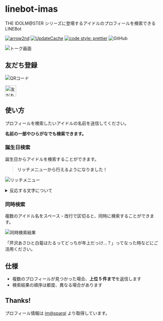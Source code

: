 # linebot-imas

THE IDOLM@STER シリーズに登場するアイドルのプロフィールを検索できる LINEBot

[![arrow2nd](https://circleci.com/gh/arrow2nd/linebot-imas.svg?style=shield)](https://circleci.com/gh/arrow2nd/linebot-imas/tree/master)
[![UpdateCache](https://github.com/arrow2nd/linebot-imas/actions/workflows/update-cache.yaml/badge.svg)](https://github.com/arrow2nd/linebot-imas/actions/workflows/update-cache.yaml)
[![code style: prettier](https://img.shields.io/badge/code_style-prettier-ff69b4.svg?style=flat)](https://github.com/prettier/prettier)
![GitHub](https://img.shields.io/github/license/arrow2nd/linebot-imas)

![トーク画面](https://user-images.githubusercontent.com/44780846/130342672-dcc586d2-868d-49c2-8a68-dcd7dce3f3bd.png)

## 友だち登録

![QRコード](https://user-images.githubusercontent.com/44780846/78094124-bac41c00-740e-11ea-9c0c-0a3704e44e31.png)

<a href="https://lin.ee/gsEi1Ik"><img src="https://scdn.line-apps.com/n/line_add_friends/btn/ja.png" alt="友だち追加" height="36" border="0"></a>

## 使い方

プロフィールを検索したいアイドルの名前を送信してください。

**名前の一部やひらがなでも検索できます。**

### 誕生日検索

誕生日からアイドルを検索することができます。

> **リッチメニューから行えるようになりました！**

![リッチメニュー](https://user-images.githubusercontent.com/44780846/101235459-241dcc80-370c-11eb-9689-917b0a01183f.png)

<details>
<summary>反応する文字について</summary>

- 「昨日・今日・明日」と「誕生日」を含む文を送ると、その日が誕生日のアイドルのプロフィールを検索します。

- 「月/日」の形で日付を送ると、その日が誕生日のアイドルのプロフィールを検索します。（例: 7/7）

</details>

### 同時検索

複数のアイドル名をスペース・改行で区切ると、同時に検索することができます。

![同時検索結果](https://user-images.githubusercontent.com/44780846/130342691-d22ad2d4-f09e-48bc-bf5c-555d88d8a789.png)

「芹沢あさひと白菊ほたるってどっちが年上だっけ...？」ってなった時などにご活用ください。

## 仕様

- 複数のプロフィールが見つかった場合、**上位 5 件まで**を返信します
- 検索結果の順序は都度、異なる場合があります

## Thanks!

プロフィール情報は [im@sparql](https://sparql.crssnky.xyz/imas/) より取得しています。
